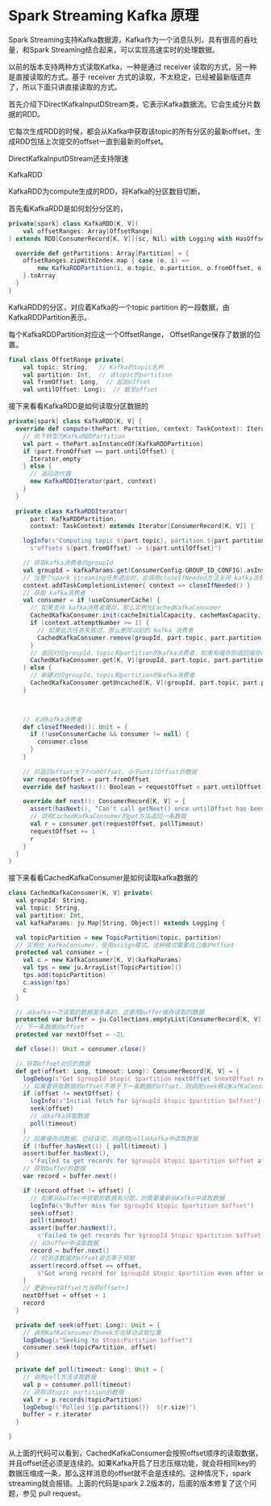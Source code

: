 # Spark Streaming Kafka 原理 #

Spark Streaming支持Kafka数据源，Kafka作为一个消息队列，具有很高的吞吐量，和Spark Streaming结合起来，可以实现高速实时的处理数据。



以前的版本支持两种方式读取Kafka，一种是通过 receiver 读取的方式，另一种是直接读取的方式。基于 receiver 方式的读取，不太稳定，已经被最新版遗弃了，所以下面只讲直接读取的方式。



首先介绍下DirectKafkaInputDStream类，它表示Kafka数据流。它会生成分片数据的RDD。

它每次生成RDD的时候，都会从Kafka中获取该topic的所有分区的最新offset，生成RDD包括上次提交的offset一直到最新的offset。



DirectKafkaInputDStream还支持限速









KafkaRDD



KafkaRDD为compute生成的RDD，将Kafka的分区数目切断，



首先看KafkaRDD是如何划分分区的，

```scala
private[spark] class KafkaRDD[K, V](
    val offsetRanges: Array[OffsetRange] 
) extends RDD[ConsumerRecord[K, V]](sc, Nil) with Logging with HasOffsetRanges {

  override def getPartitions: Array[Partition] = {
    offsetRanges.zipWithIndex.map { case (o, i) =>
        new KafkaRDDPartition(i, o.topic, o.partition, o.fromOffset, o.untilOffset)
    }.toArray
  }
}
```



KafkaRDD的分区，对应着Kafka的一个topic partition 的一段数据，由KafkaRDDPartition表示。

每个KafkaRDDPartition对应这一个OffsetRange， OffsetRange保存了数据的位置。

```scala
final class OffsetRange private(
    val topic: String,   // Kafka的topic名称
    val partition: Int,  // 该topic的partition
    val fromOffset: Long,  // 起始offset
    val untilOffset: Long);  // 截至offset
```

接下来看看KafkaRDD是如何读取分区数据的

```scala
private[spark] class KafkaRDD[K, V] {
  override def compute(thePart: Partition, context: TaskContext): Iterator[ConsumerRecord[K, V]] =   {
    // 向下转型为KafkaRDDPartition
    val part = thePart.asInstanceOf[KafkaRDDPartition]
    if (part.fromOffset == part.untilOffset) {
      Iterator.empty
    } else {
      // 返回迭代器
      new KafkaRDDIterator(part, context)
    }
  }
  
  private class KafkaRDDIterator(
      part: KafkaRDDPartition,
      context: TaskContext) extends Iterator[ConsumerRecord[K, V]] {

    logInfo(s"Computing topic ${part.topic}, partition ${part.partition} " +
      s"offsets ${part.fromOffset} -> ${part.untilOffset}")

    // 获取kafka消费者的groupId
    val groupId = kafkaParams.get(ConsumerConfig.GROUP_ID_CONFIG).asInstanceOf[String]
    // 当整个spark streaming任务退出时，会调用closeIfNeeded方法关闭 kafka消费者
    context.addTaskCompletionListener{ context => closeIfNeeded() }
    // 获取 kafka消费者
    val consumer = if (useConsumerCache) {
      // 如果支持 kafka消费者缓存，那么实例化CachedKafkaConsumer
      CachedKafkaConsumer.init(cacheInitialCapacity, cacheMaxCapacity, cacheLoadFactor)
      if (context.attemptNumber >= 1) {
        // 如果此次任务失败过，那么删除以前的 kafka 消费者
        CachedKafkaConsumer.remove(groupId, part.topic, part.partition)
      }
      // 返回对应groupId，topic和partition的kafka消费者，如果有缓存则返回缓存的。
      CachedKafkaConsumer.get[K, V](groupId, part.topic, part.partition, kafkaParams)
    } else {
      // 新建对应groupId，topic和partition的kafka消费者
      CachedKafkaConsumer.getUncached[K, V](groupId, part.topic, part.partition, kafkaParams)
    }

    

    // 关闭kafka消费者
    def closeIfNeeded(): Unit = {
      if (!useConsumerCache && consumer != null) {
        consumer.close
      }
    }
    
    // 只返回offset大于fromOffset，小于untilOffset的数据
    var requestOffset = part.fromOffset
    override def hasNext(): Boolean = requestOffset < part.untilOffset

    override def next(): ConsumerRecord[K, V] = {
      assert(hasNext(), "Can't call getNext() once untilOffset has been reached")
      // 调用CachedKafkaConsumer的get方法返回一条数据
      val r = consumer.get(requestOffset, pollTimeout)
      requestOffset += 1
      r
    }
  }  
}
```

接下来看看CachedKafkaConsumer是如何读取kafka数据的

```scala
class CachedKafkaConsumer[K, V] private(
  val groupId: String,
  val topic: String,
  val partition: Int,
  val kafkaParams: ju.Map[String, Object]) extends Logging {

  val topicPartition = new TopicPartition(topic, partition)
  // 实例化 KafkaConsumer，使用assign模式。这种模式需要自己维护offset
  protected val consumer = {
    val c = new KafkaConsumer[K, V](kafkaParams)
    val tps = new ju.ArrayList[TopicPartition]()
    tps.add(topicPartition)
    c.assign(tps)
    c
  }

  // 从kafka一次读取的数据是多条的，这里用buffer缓存读取的数据
  protected var buffer = ju.Collections.emptyList[ConsumerRecord[K, V]]().iterator
  // 下一条数据的offset
  protected var nextOffset = -2L

  def close(): Unit = consumer.close()

  // 获取offset对应的数据
  def get(offset: Long, timeout: Long): ConsumerRecord[K, V] = {
    logDebug(s"Get $groupId $topic $partition nextOffset $nextOffset requested $offset")
    // 如果要获取数据的offset不等于下一条数据的offset，则调用seek移动KafKaConsumer的位置
    if (offset != nextOffset) {
      logInfo(s"Initial fetch for $groupId $topic $partition $offset")
      seek(offset)
      // 从kafka获取数据
      poll(timeout)
    }
    // 如果缓存的数据，已经读完，则调用poll从kafka中读取数据
    if (!buffer.hasNext()) { poll(timeout) }
    assert(buffer.hasNext(),
      s"Failed to get records for $groupId $topic $partition $offset after polling for $timeout")
    // 获取buffer的数据
    var record = buffer.next()

    if (record.offset != offset) {
      // 如果从buffer中获取的数据有问题，则需要重新从Kafka中读取数据
      logInfo(s"Buffer miss for $groupId $topic $partition $offset")
      seek(offset)
      poll(timeout)
      assert(buffer.hasNext(),
        s"Failed to get records for $groupId $topic $partition $offset after polling for $timeout")
      // 从buffer中读取数据
      record = buffer.next()
      // 检测该数据的offset是否等于预期
      assert(record.offset == offset,
        s"Got wrong record for $groupId $topic $partition even after seeking to offset $offset")
    }
    // 更新nextOffset为当前offset+1
    nextOffset = offset + 1
    record
  }

  private def seek(offset: Long): Unit = {
    // 调用KafKaConsumer的seek方法移动读取位置
    logDebug(s"Seeking to $topicPartition $offset")
    consumer.seek(topicPartition, offset)
  }

  private def poll(timeout: Long): Unit = {
    // 调用poll方法读取数据
    val p = consumer.poll(timeout)
    // 获取该topic partition的数据
    val r = p.records(topicPartition)
    logDebug(s"Polled ${p.partitions()}  ${r.size}")
    buffer = r.iterator
  }

}
```



从上面的代码可以看到，CachedKafkaConsumer会按照offset顺序的读取数据，并且offset还必须是连续的。如果Kafka开启了日志压缩功能，就会将相同key的数据压缩成一条，那么这样消息的offset就不会是连续的。这种情况下，spark streaming就会报错。上面的代码是spark 2.2版本的，后面的版本修复了这个问题，参见 pull request。